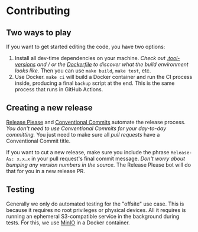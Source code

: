 # Contributing

## Two ways to play

If you want to get started editing the code, you have two options:

1. Install all dev-time dependencies on your machine. _Check out [.tool-versions](.tool-versions)
   and / or the [Dockerfile](Dockerfile) to discover what the build environment looks like._ Then
   you can use `make build`, `make test`, etc.
2. Use Docker. `make ci` will build a Docker container and run the CI process inside, producing a
   final `backup` script at the end. This is the same process that runs in GitHub Actions.

## Creating a new release

[Release Please](https://github.com/googleapis/release-please) and [Conventional Commits](https://www.conventionalcommits.org/)
automate the release process. _You don't need to use Conventional Commits for your day-to-day
committing._ You just need to make sure all _pull requests_ have a Conventional Commit title.

If you want to cut a new release, make sure you include the phrase `Release-As: x.x.x` in your pull
request's final commit message. _Don't worry about bumping any version numbers in the source._ The
Release Please bot will do that for you in a new release PR.

## Testing

Generally we only do automated testing for the "offsite" use case. This is because it requires no
root privileges or physical devices. All it requires is running an ephemeral S3-compatible service
in the background during tests. For this, we use [MinIO](https://github.com/minio/minio) in a
Docker container.

